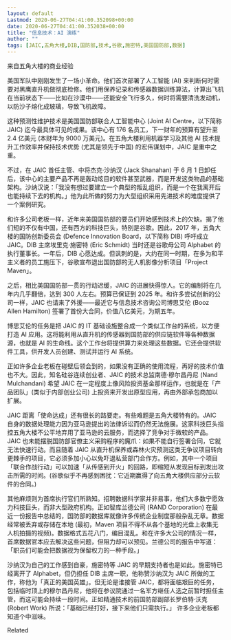 ```yaml
---
layout: default
Lastmod: 2020-06-27T04:41:00.352098+00:00
date: 2020-06-27T04:41:00.352038+00:00
title: "信息技术：AI 演练"
author: ""
tags: [JAIC,五角大楼,DIB,国防部,技术,谷歌,施密特,美国国防部,数据]
---
```


来自五角大楼的商业经验

美国军队中刚刚发生了一场小革命。他们首次部署了人工智能 (AI) 来判断何时需要对黑鹰直升机做彻底检修。他们用保养记录和传感器数据训练算法，计算出飞机在当前状态下——比如在沙漠中——还能安全飞行多久，何时将需要清洗发动机，以防沙子熔化成玻璃，导致飞机故障。

这种预测性维护技术是美国国防部联合人工智能中心 (Joint AI Centre，以下简称 JAIC) 迄今最具体可见的成果。该中心有 176 名员工，下一财年的预算有望升至 2.4 亿美元 (本财年为 9000 万美元)。在五角大楼利用机器学习及其他 AI 技术提升工作效率并保持技术优势 (尤其是领先于中国) 的宏伟谋划中，JAIC 是重中之重。

不过，在 JAIC 首任主管、中将杰克·沙纳汉 (Jack Shanahan) 于 6 月 1 日卸任后，该中心的主要产品不再是轰动炫目的软件甚至武器，而是开发这类物品的基础架构。沙纳汉说：「我没有想过要建立一个典型的叛乱组织，而是一个在我离开后也能持续下去的机构。」他为此所做的努力为大型组织采用先进技术的难度提供了一个案例研究。

和许多公司老板一样，近年来美国国防部的要员们开始感到技术上的欠缺。揭了他们短的不仅有中国，还有西方的科技巨头，特别是谷歌。因此，2017 年，五角大楼的国防创新委员会 (Defence Innovation Board，以下简称 DIB) 呼吁成立 JAIC。DIB 主席埃里克·施密特 (Eric Schmidt) 当时还是谷歌母公司 Alphabet 的执行董事长。一年后，DIB 心愿达成。但讽刺的是，大约在同一时期，在多为和平主义者的员工施压下，谷歌宣布退出国防部的无人机影像分析项目「Project Maven」。

之后，相比美国国防部一贯的行动迟缓，JAIC 的进展快得惊人。它的编制将在几年内几乎翻倍，达到 300 人左右。预算已保证到 2025 年。和许多尝试创新的公司一样，JAIC 也请来了外援——最近它与信息技术咨询公司博思艾伦 (Booz Allen Hamilton) 签署了首份大合同，价值八亿美元，为期五年。

博思艾伦的任务是把 JAIC 的 IT 基础设施整合成一个类似工作台的系统，以方便打造 AI 应用。这将能利用从直升机的传感器到国防部的供应链软件等各种数据源，也就是 AI 的生命线。这个工作台将提供算力来处理这些数据。它还会提供软件工具，供开发人员创建、测试并运行 AI 系统。

正如许多企业老板在碰壁后领会到的，如果没有正确的使用流程，再好的技术价值也不大。因此，知名硅谷连续创业者、JAIC 的技术总监南德·穆尔昌丹尼 (Nand Mulchandani) 希望 JAIC 在一定程度上像风险投资基金那样运作，也就是在「产品团队」(类似于内部创业公司) 上投资来开发出原型应用，再由外部承包商加以扩展。

JAIC 距离「使命达成」还有很长的路要走。有些难题是五角大楼特有的。JAIC 自身的数据处理能力因为亚马逊提出的法律诉讼而仍然无法施展。这家科技巨头指控五角大楼不公平地弃用了亚马逊的云服务，而选择了竞争对手微软的产品。JAIC 也未能摆脱国防部官僚主义采购程序的魔爪：如果不能自行签署合同，它就无法快速行动。而且随着 JAIC 从直升机保养或森林火灾预测这类无争议项目转向更棘手的项目，它必须多加小心以免吓退私营部门合作方。例如，其中一个项目「联合作战行动」可以加速「从传感到开火」的回路，即缩短从发现目标到发出攻击所需的时间。(谷歌似乎不再感到困扰：它近期赢得了向五角大楼供应部分云软件的合同。)

其他麻烦则为首席执行官们所熟知。招聘数据科学家并非易事，他们大多数宁愿效力科技巨头，而非大型政府机构。正如智库兰德公司 (RAND Corporation) 在最近一份报告中总结的，国防部的数据库就像许多传统企业制度那般杂乱无章。数据经常被丢弃或存储在本地 (最初，Maven 项目不得不从各个基地的光盘上收集无人机拍摄的视频)。数据格式五花八门，编目混乱。和在许多大公司的情况一样，首席数据官本应去解决这些问题，但阻力却可以预见。兰德公司的报告中写道：「职员们可能会把数据视为保留权力的一种手段。」

沙纳汉为自己的工作感到自豪，施密特等 JAIC 的早期支持者也是如此。施密特已经离开了 Alphabet，但仍担任 DIB 主席一职，他称赞沙纳汉为 JAIC 所做的工作，称他为「真正的美国英雄」。但无论是谁接管 JAIC，都将面临艰巨的任务，包括临时顶上的穆尔昌丹尼，他将在参议院通过一名军方继任人选之前暂时担任主管，而这可能会持续一段时间。正如精通技术的前国防部副部长罗伯特·沃克 (Robert Work) 所说：「基础已经打好，接下来他们只需执行。」 许多企业老板都知道个中滋味。

Related


